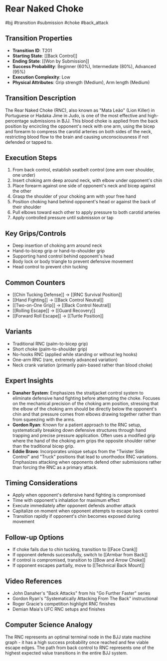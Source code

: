 # Rear Naked Choke
#bjj #transition #submission #choke #back_attack

## Transition Properties
- **Transition ID**: T201
- **Starting State**: [[Back Control]]
- **Ending State**: [[Won by Submission]]
- **Success Probability**: Beginner (60%), Intermediate (80%), Advanced (95%)
- **Execution Complexity**: Low
- **Physical Attributes**: Grip strength (Medium), Arm length (Medium)

## Transition Description
The Rear Naked Choke (RNC), also known as "Mata Leão" (Lion Killer) in Portuguese or Hadaka Jime in Judo, is one of the most effective and high-percentage submissions in BJJ. This blood choke is applied from the back position by encircling the opponent's neck with one arm, using the bicep and forearm to compress the carotid arteries on both sides of the neck, restricting blood flow to the brain and causing unconsciousness if not defended or tapped to.

## Execution Steps
1. From back control, establish seatbelt control (one arm over shoulder, one under)
2. Insert choking arm deep around neck, with elbow under opponent's chin
3. Place forearm against one side of opponent's neck and bicep against the other
4. Grasp the shoulder of your choking arm with your free hand
5. Position choking hand behind opponent's head or against the back of their shoulder
6. Pull elbows toward each other to apply pressure to both carotid arteries
7. Apply controlled pressure until submission or tap

## Key Grips/Controls
- Deep insertion of choking arm around neck
- Hand-to-bicep grip or hand-to-shoulder grip
- Supporting hand control behind opponent's head
- Body lock or body triangle to prevent defensive movement
- Head control to prevent chin tucking

## Common Counters
- [[Chin Tucking Defense]] → [[RNC Survival Position]]
- [[Hand Fighting]] → [[Back Control Neutral]]
- [[Two-on-One Grip]] → [[Back Control Neutral]]
- [[Rolling Escape]] → [[Guard Recovery]]
- [[Forward Roll Escape]] → [[Turtle Position]]

## Variants
- Traditional RNC (palm-to-bicep grip)
- Short choke (palm-to-shoulder grip)
- No-hooks RNC (applied while standing or without leg hooks)
- One-arm RNC (rare, extremely advanced variation)
- Neck crank variation (primarily pain-based rather than blood choke)

## Expert Insights
- **Danaher System**: Emphasizes the straitjacket control system to eliminate defensive hand fighting before attempting the choke. Focuses on the mechanical precision of the choking arm position, stressing that the elbow of the choking arm should be directly below the opponent's chin and that pressure comes from elbows drawing together rather than from squeezing with the arms.
- **Gordon Ryan**: Known for a patient approach to the RNC setup, systematically breaking down defensive structures through hand trapping and precise pressure application. Often uses a modified grip where the hand of the choking arm grips the opposite shoulder rather than the traditional bicep grip.
- **Eddie Bravo**: Incorporates unique setups from the "Twister Side Control" and "Truck" positions that lead to unorthodox RNC variations. Emphasizes attacking when opponents defend other submissions rather than forcing the RNC as a primary attack.

## Timing Considerations
- Apply when opponent's defensive hand fighting is compromised
- Time with opponent's inhalation for maximum effect
- Execute immediately after opponent defends another attack
- Capitalize on moment when opponent attempts to escape back control
- Transition rapidly if opponent's chin becomes exposed during movement

## Follow-up Options
- If choke fails due to chin tucking, transition to [[Face Crank]]
- If opponent defends successfully, switch to [[Armbar from Back]]
- If control is compromised, transition to [[Bow and Arrow Choke]]
- If opponent escapes partially, move to [[Technical Back Mount]]

## Video References
- John Danaher's "Back Attacks" from his "Go Further Faster" series
- Gordon Ryan's "Systematically Attacking From The Back" instructional
- Roger Gracie's competition highlight RNC finishes
- Demian Maia's UFC RNC setups and finishes

## Computer Science Analogy
The RNC represents an optimal terminal node in the BJJ state machine graph - it has a high success probability once reached and few viable escape edges. The path from back control to RNC represents one of the highest expected value transitions in the entire BJJ system.
